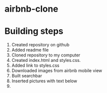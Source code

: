 # airbnb-clone

# Building steps

1. Created repository on github
2. Added readme file
3. Cloned repository to my computer
4. Created index.html and styles.css.
5. Added link to styles.css
6. Downloaded images from airbnb mobile view
7. Built searchbar
8. Inserted pictures with text below
9. 